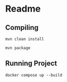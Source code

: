 # Readme

## Compiling

```
mvn clean install

mvn package
```
## Running Project

```
docker compose up --build
```